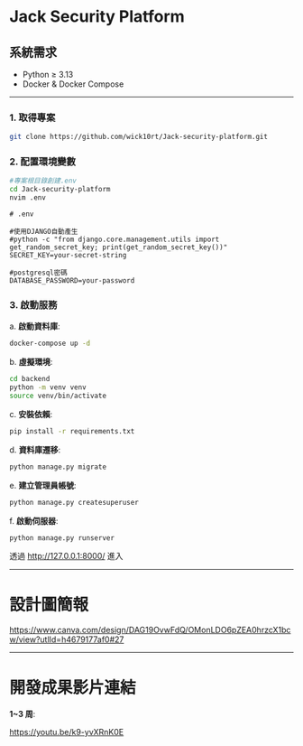 # Jack Security Platform

## 系統需求

- Python ≥ 3.13
- Docker & Docker Compose

---

### 1. 取得專案

```bash
git clone https://github.com/wick10rt/Jack-security-platform.git
```

### 2. 配置環境變數

```bash
#專案根目錄創建.env
cd Jack-security-platform
nvim .env
```

```dotenv
# .env

#使用DJANGO自動產生
#python -c "from django.core.management.utils import get_random_secret_key; print(get_random_secret_key())"
SECRET_KEY=your-secret-string

#postgresql密碼
DATABASE_PASSWORD=your-password
```

### 3. 啟動服務

a. **啟動資料庫**:

```bash
docker-compose up -d
```

b. **虛擬環境**:

```bash
cd backend
python -m venv venv
source venv/bin/activate
```

c. **安裝依賴**:

```bash
pip install -r requirements.txt
```

d. **資料庫遷移**:

```bash
python manage.py migrate
```

e. **建立管理員帳號**:

```bash
python manage.py createsuperuser
```

f. **啟動伺服器**:

```bash
python manage.py runserver
```

透過 http://127.0.0.1:8000/ 進入

---

# 設計圖簡報

https://www.canva.com/design/DAG19OvwFdQ/OMonLDO6pZEA0hrzcX1bcw/view?utlId=h4679177af0#27

---

# 開發成果影片連結

**1~3 周**:

https://youtu.be/k9-yvXRnK0E
